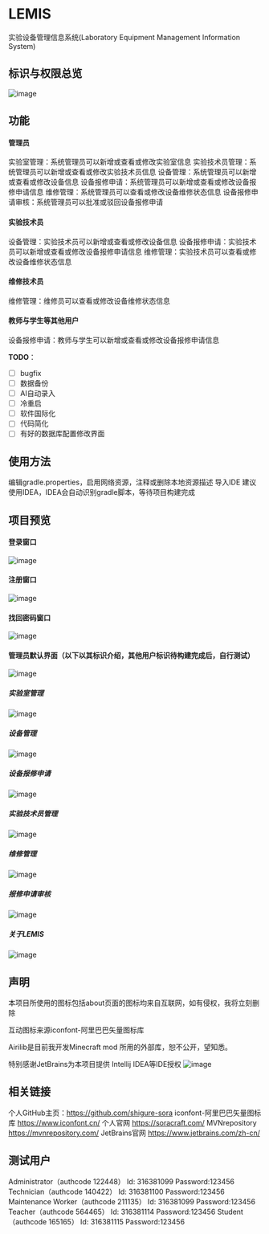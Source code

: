 # LEMIS
实验设备管理信息系统(Laboratory Equipment Management Information System)

## 标识与权限总览
![image](https://user-images.githubusercontent.com/60839179/127882028-10d8dc94-cce9-4745-bdcb-8356026a809e.png)

## 功能
#### 管理员
实验室管理：系统管理员可以新增或查看或修改实验室信息
实验技术员管理：系统管理员可以新增或查看或修改实验技术员信息
设备管理：系统管理员可以新增或查看或修改设备信息
设备报修申请：系统管理员可以新增或查看或修改设备报修申请信息
维修管理：系统管理员可以查看或修改设备维修状态信息
设备报修申请审核：系统管理员可以批准或驳回设备报修申请
#### 实验技术员
设备管理：实验技术员可以新增或查看或修改设备信息
设备报修申请：实验技术员可以新增或查看或修改设备报修申请信息
维修管理：实验技术员可以查看或修改设备维修状态信息
#### 维修技术员
维修管理：维修员可以查看或修改设备维修状态信息
#### 教师与学生等其他用户
设备报修申请：教师与学生可以新增或查看或修改设备报修申请信息

**TODO**：
  - [ ] bugfix
  - [ ] 数据备份
  - [ ] AI自动录入
  - [ ] 冷重启
  - [ ] 软件国际化
  - [ ] 代码简化
  - [ ] 有好的数据库配置修改界面

## 使用方法
编辑gradle.properties，启用网络资源，注释或删除本地资源描述
导入IDE 建议使用IDEA，IDEA会自动识别gradle脚本，等待项目构建完成

## 项目预览

#### 登录窗口
![image](https://user-images.githubusercontent.com/60839179/127880249-f528cec4-c0a4-433c-832b-bc4680210aab.png)
#### 注册窗口
![image](https://user-images.githubusercontent.com/60839179/127880343-801a9fdd-eb72-4e7b-9ff9-30068baa5b69.png)
#### 找回密码窗口
![image](https://user-images.githubusercontent.com/60839179/127880404-36d51f18-f5ed-4a64-9311-df6626c13f5d.png)
#### 管理员默认界面（以下以其标识介绍，其他用户标识待构建完成后，自行测试）
![image](https://user-images.githubusercontent.com/60839179/127880463-ebd4050b-ed41-4017-977b-7e99beda90fb.png)
##### 实验室管理
![image](https://user-images.githubusercontent.com/60839179/127880656-460ee83f-8507-499d-8912-61027ccfd439.png)
##### 设备管理
![image](https://user-images.githubusercontent.com/60839179/127880726-d228a4f0-1893-49af-bcfe-a57011962d14.png)
##### 设备报修申请
![image](https://user-images.githubusercontent.com/60839179/127880780-34d5d83a-37e9-4865-9346-19436456a44a.png)
##### 实验技术员管理
![image](https://user-images.githubusercontent.com/60839179/127880821-8fa37df4-98ac-43ae-8b93-14292ee8b434.png)
##### 维修管理
![image](https://user-images.githubusercontent.com/60839179/127880885-9751726f-9c45-4be9-93d2-f3e710393cde.png)
##### 报修申请审核
![image](https://user-images.githubusercontent.com/60839179/127880993-ea8287db-db47-4d62-94ff-7305434915a9.png)
##### 关于LEMIS
![image](https://user-images.githubusercontent.com/60839179/127881043-f6827cb1-7604-4166-baa4-7cfa272a730f.png)

## 声明
本项目所使用的图标包括about页面的图标均来自互联网，如有侵权，我将立刻删除

互动图标来源iconfont-阿里巴巴矢量图标库

Airilib是目前我开发Minecraft mod 所用的外部库，恕不公开，望知悉。

特别感谢JetBrains为本项目提供 Intellij IDEA等IDE授权
![image](https://user-images.githubusercontent.com/60839179/127881222-51f94199-abe3-478f-82cb-bec8119ba1c7.png)

## 相关链接
个人GitHub主页：https://github.com/shigure-sora
iconfont-阿里巴巴矢量图标库 https://www.iconfont.cn/
个人官网 https://soracraft.com/
MVNrepository https://mvnrepository.com/
JetBrains官网 https://www.jetbrains.com/zh-cn/

## 测试用户
Administrator（authcode 122448）
Id: 316381099
Password:123456
	Technician（authcode 140422）
Id: 316381100
Password:123456
Maintenance Worker（authcode 211135）
Id: 316381099
Password:123456
	Teacher（authcode 564465）
Id: 316381114
Password:123456
	Student（authcode 165165）
Id: 316381115
Password:123456
